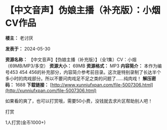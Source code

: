 # 【中文音声】伪娘主播（补充版）：小烟CV作品

**楼主：** 老讨厌

**发表于：** 2024-05-30

**资源名称：** 【中文音声】【伪娘主播（补充版）】（全1集）CV：小烟（69MB/MP3/多空）
**资源大小：** 69MB
**资源格式：** MP3
**内容简介：** 本作为编号453 454 456的补充部分，内容简介参考前目录。这次是特别录制了长达半个多小时的肉戏部分。所以不要问肉戏足不足之类的问题了……纯肉戏！
**解压密码：** 1688
**下载链接：** [http://www.xunniufxpan.com/file-5007306.html](http://xunniufxpan.com/file-5007306.html)

如果看的爽了，也可以打赏哦，需要50小费，没钱就去求片区帮助别人吧！

打赏

1人打赏(金币1000+)
